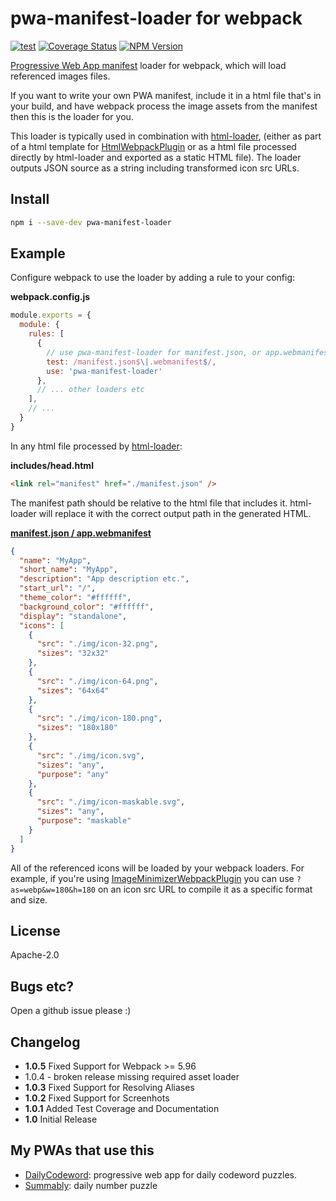 # pwa-manifest-loader for webpack

[![test](https://github.com/autopulated/webpack-pwa-manifest-loader/actions/workflows/test.yml/badge.svg)](https://github.com/autopulated/webpack-pwa-manifest-loader/actions/workflows/test.yml)
[![Coverage Status](https://coveralls.io/repos/github/autopulated/webpack-pwa-manifest-loader/badge.svg?branch=main)](https://coveralls.io/github/autopulated/webpack-pwa-manifest-loader?branch=main)
[![NPM Version](https://img.shields.io/npm/v/pwa-manifest-loader?style=flat)](https://www.npmjs.com/package/pwa-manifest-loader)


[Progressive Web App
manifest](https://developer.mozilla.org/en-US/docs/Web/Manifest) loader for
webpack, which will load referenced images files.

If you want to write your own PWA manifest, include it in a html file
that's in your build, and have webpack process the image assets from
the manifest then this is the loader for you.

This loader is typically used in combination with
[html-loader](https://webpack.js.org/loaders/html-loader/), (either as part of a
html template for
[HtmlWebpackPlugin](https://webpack.js.org/plugins/html-webpack-plugin/) or as
a html file processed directly by html-loader and exported as a static HTML
file). The loader outputs JSON source as a string including transformed icon
src URLs.

## Install
```sh
npm i --save-dev pwa-manifest-loader
```

## Example
Configure webpack to use the loader by adding a rule to your config:

**webpack.config.js**
```js
module.exports = {
  module: {
    rules: [
      {
        // use pwa-manifest-loader for manifest.json, or app.webmanifest so icons get loaded
        test: /manifest.json$\|.webmanifest$/,
        use: 'pwa-manifest-loader'
      },
      // ... other loaders etc
    ],
    // ...
  }
}
```

In any html file processed by [html-loader](https://webpack.js.org/loaders/html-loader/):

**includes/head.html**
```html
<link rel="manifest" href="./manifest.json" />
```

The manifest path should be relative to the html file that includes it. html-loader will replace it with the correct output path in the generated HTML.

[**manifest.json / app.webmanifest**](https://developer.mozilla.org/en-US/docs/Web/Manifest)
```json
{
  "name": "MyApp",
  "short_name": "MyApp",
  "description": "App description etc.",
  "start_url": "/",
  "theme_color": "#ffffff",
  "background_color": "#ffffff",
  "display": "standalone",
  "icons": [
    {
      "src": "./img/icon-32.png",
      "sizes": "32x32"
    },
    {
      "src": "./img/icon-64.png",
      "sizes": "64x64"
    },
    {
      "src": "./img/icon-180.png",
      "sizes": "180x180"
    },
    {
      "src": "./img/icon.svg",
      "sizes": "any",
      "purpose": "any"
    },
    {
      "src": "./img/icon-maskable.svg",
      "sizes": "any",
      "purpose": "maskable"
    }
  ]
}
```
All of the referenced icons will be loaded by your webpack loaders. For
example, if you're using
[ImageMinimizerWebpackPlugin](https://webpack.js.org/plugins/image-minimizer-webpack-plugin/)
you can use `?as=webp&w=180&h=180` on an icon src URL to compile it as a
specific format and size.


## License
Apache-2.0

## Bugs etc?
Open a github issue please :)

## Changelog
 * **1.0.5** Fixed Support for Webpack >= 5.96
 * 1.0.4 - broken release missing required asset loader
 * **1.0.3** Fixed Support for Resolving Aliases
 * **1.0.2** Fixed Support for Screenhots
 * **1.0.1** Added Test Coverage and Documentation
 * **1.0** Initial Release

## My PWAs that use this
 * [DailyCodeword](https://dailycodeword.com): progressive web app for daily codeword puzzles.
 * [Summably](https://summably.com): daily number puzzle

